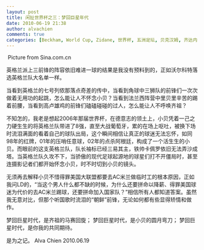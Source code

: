 ```yaml
---
layout: post
title: 闲扯世界杯之三：梦回巨星年代
date: 2010-06-19 21:38
author: alvachien
comments: true
categories: [Beckham, World Cup, Zidane, 世界杯, 五洲足坛, 贝克汉姆, 齐达内]
---
```

<img src="http://i2.sinaimg.cn/2010/m/eng/2010-06-19/U370P939T17D32158F289DT20100619065340.jpg" alt="" />
Picture from Sina.com.cn

英格兰派上三前锋的阵容依旧难进一球的结果是我没有预料到的，正如沃尔科特落选英格兰队大名单一样。

当看到英格兰的七号列侬那落点奇差的传中，当看到角球中三狮队的前锋们一次次做着无用功的起跳，怎么能让人不怀念小贝？当看到法兰西阵营中里贝里辛苦的踢着前腰，当看到高卢雄鸡的前锋们磕磕碰碰的过人，怎么能让人不呼唤齐祖？

不知怎的，我老是想起2006年那届世界杯，在德意志的领土上，小贝凭着一己之力硬生生的将英格兰队带进了8强，直至大战葡萄牙，累的在场上呕吐，被换下场时流泪满面的看着自己的球队出局，这个瞬间相信让真正的球迷无法忘怀，如同98年的红牌，01年的压哨任意球，02年的点杀阿根廷，构成了一个活生生的小贝。而眼前的这支英格兰队，队长袖标已经三易其主，铁帅卡佩罗依旧无法弄沙成塔。当英格兰队久攻不下，当骄傲的现代足球起源地的球星们打不开僵局时，甚至连摄影记者们都开始怀念小贝，时不时切到小贝的镜头。

无须再去解释小贝不惜得罪美国大联盟都要去AC米兰做临时工的根本原因，正如我问LD的，“当这个男人什么都不缺的时候，为什么还要拼命以降薪、得罪美国球迷为代价的去AC米兰踢球，还要拼命加入国家队？”相信所有人都知道答案。虽然我无意对比，但那个听国歌时流泪的“朝鲜”前锋，无论如何都有些显得矫情和做作。

梦回巨星时代，是齐祖的马赛回旋；
梦回巨星时代，是小贝的圆月弯刀；
梦回巨星时代，是你我的共同期待。

是为之记。
Alva Chien
2010.06.19
